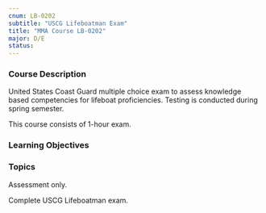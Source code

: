 ```yaml
---
cnum: LB-0202
subtitle: "USCG Lifeboatman Exam"
title: "MMA Course LB-0202"
major: D/E
status: 
---
```


### Course Description

United States Coast Guard multiple choice exam to assess knowledge based competencies for lifeboat proficiencies. Testing is conducted during spring semester.

This course consists of 1-hour exam.


### Learning Objectives



### Topics

Assessment only.  

Complete USCG Lifeboatman exam.



